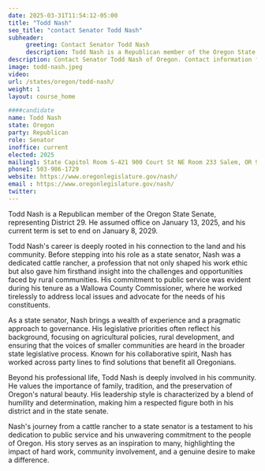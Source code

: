 ```yaml
---
date: 2025-03-31T11:54:12-05:00
title: "Todd Nash"
seo_title: "contact Senator Todd Nash"
subheader:
     greeting: Contact Senator Todd Nash
     description: Todd Nash is a Republican member of the Oregon State Senate, representing District 29. He assumed office on January 13, 2025, and his current term is set to end on January 8, 2029.
description: Contact Senator Todd Nash of Oregon. Contact information for Todd Nash includes email address, phone number, and mailing address.
image: todd-nash.jpeg
video:
url: /states/oregon/todd-nash/
weight: 1
layout: course_home

####candidate
name: Todd Nash
state: Oregon
party: Republican
role: Senator
inoffice: current
elected: 2025
mailing1: State Capitol Room S-421 900 Court St NE Room 233 Salem, OR 97301
phone1: 503-986-1729
website: https://www.oregonlegislature.gov/nash/
email : https://www.oregonlegislature.gov/nash/
twitter: 
---
```

Todd Nash is a Republican member of the Oregon State Senate, representing District 29. He assumed office on January 13, 2025, and his current term is set to end on January 8, 2029.

Todd Nash's career is deeply rooted in his connection to the land and his community. Before stepping into his role as a state senator, Nash was a dedicated cattle rancher, a profession that not only shaped his work ethic but also gave him firsthand insight into the challenges and opportunities faced by rural communities. His commitment to public service was evident during his tenure as a Wallowa County Commissioner, where he worked tirelessly to address local issues and advocate for the needs of his constituents.

As a state senator, Nash brings a wealth of experience and a pragmatic approach to governance. His legislative priorities often reflect his background, focusing on agricultural policies, rural development, and ensuring that the voices of smaller communities are heard in the broader state legislative process. Known for his collaborative spirit, Nash has worked across party lines to find solutions that benefit all Oregonians.

Beyond his professional life, Todd Nash is deeply involved in his community. He values the importance of family, tradition, and the preservation of Oregon's natural beauty. His leadership style is characterized by a blend of humility and determination, making him a respected figure both in his district and in the state senate.

Nash's journey from a cattle rancher to a state senator is a testament to his dedication to public service and his unwavering commitment to the people of Oregon. His story serves as an inspiration to many, highlighting the impact of hard work, community involvement, and a genuine desire to make a difference.
